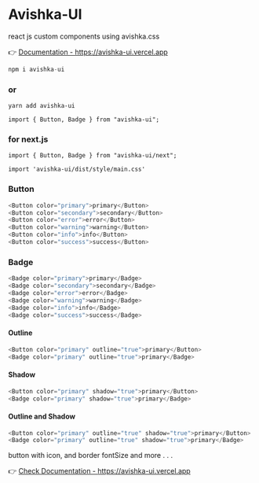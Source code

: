 # Avishka-UI
react js custom components using avishka.css

👉  [Documentation - https://avishka-ui.vercel.app ](https://avishka-ui.vercel.app/)

```jsx
npm i avishka-ui
```
### or
```
yarn add avishka-ui
```

```
import { Button, Badge } from "avishka-ui";
```

### for next.js
```
import { Button, Badge } from "avishka-ui/next";

import 'avishka-ui/dist/style/main.css'

```


### Button 
```js
<Button color="primary">primary</Button>
<Button color="secondary">secondary</Button>
<Button color="error">error</Button>
<Button color="warning">warning</Button>
<Button color="info">info</Button>
<Button color="success">success</Button>
``` 

### Badge
```js
<Badge color="primary">primary</Badge>
<Badge color="secondary">secondary</Badge>
<Badge color="error">error</Badge>
<Badge color="warning">warning</Badge>
<Badge color="info">info</Badge>
<Badge color="success">success</Badge>
``` 

#### Outline 
```js
<Button color="primary" outline="true">primary</Button>
<Badge color="primary" outline="true">primary</Badge>
```

#### Shadow
```js
<Button color="primary" shadow="true">primary</Button>
<Badge color="primary" shadow="true">primary</Badge>
```

#### Outline and Shadow
```js
<Button color="primary" outline="true" shadow="true">primary</Button>
<Badge color="primary" outline="true" shadow="true">primary</Badge>
```

button with icon, and border fontSize and more . . .

👉  [Check Documentation - https://avishka-ui.vercel.app ](https://avishka-ui.vercel.app/)
